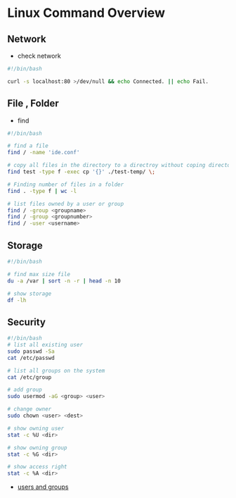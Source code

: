 # Linux Command Overview

## Network

* check network

```bash
#!/bin/bash

curl -s localhost:80 >/dev/null && echo Connected. || echo Fail.
```

## File , Folder

* find

```bash
#!/bin/bash

# find a file
find / -name 'ide.conf'

# copy all files in the directory to a directroy without coping directory structure s
find test -type f -exec cp '{}' ./test-temp/ \;

# Finding number of files in a folder
find . -type f | wc -l

# list files owned by a user or group 
find / -group <groupname>
find / -group <groupnumber>
find / -user <username>

```

## Storage

```bash
#!/bin/bash

# find max size file
du -a /var | sort -n -r | head -n 10

# show storage
df -lh
```

## Security

```bash
#!/bin/bash
# list all existing user
sudo passwd -Sa
cat /etc/passwd

# list all groups on the system
cat /etc/group

# add group
sudo usermod -aG <group> <user>

# change owner
sudo chown <user> <dest>

# show owning user
stat -c %U <dir>

# show owning group
stat -c %G <dir>

# show access right
stat -c %A <dir>
```

* [users and groups](https://wiki.archlinux.org/index.php/users_and_groups)